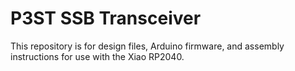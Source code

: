 # P3ST SSB Transceiver
This repository is for design files, Arduino firmware, and assembly instructions for use with the Xiao RP2040.
